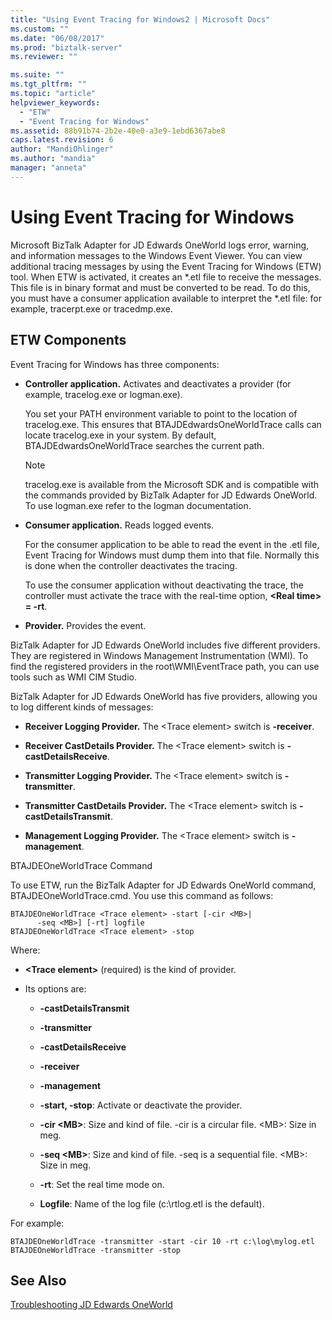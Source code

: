 ```yaml
---
title: "Using Event Tracing for Windows2 | Microsoft Docs"
ms.custom: ""
ms.date: "06/08/2017"
ms.prod: "biztalk-server"
ms.reviewer: ""

ms.suite: ""
ms.tgt_pltfrm: ""
ms.topic: "article"
helpviewer_keywords: 
  - "ETW"
  - "Event Tracing for Windows"
ms.assetid: 88b91b74-2b2e-40e0-a3e9-1ebd6367abe8
caps.latest.revision: 6
author: "MandiOhlinger"
ms.author: "mandia"
manager: "anneta"
---
```

# Using Event Tracing for Windows
Microsoft BizTalk Adapter for JD Edwards OneWorld logs error, warning, and information messages to the Windows Event Viewer. You can view additional tracing messages by using the Event Tracing for Windows (ETW) tool. When ETW is activated, it creates an *.etl file to receive the messages. This file is in binary format and must be converted to be read. To do this, you must have a consumer application available to interpret the \*.etl file: for example, tracerpt.exe or tracedmp.exe.  
  
## ETW Components  
 Event Tracing for Windows has three components:  
  
-   **Controller application.** Activates and deactivates a provider (for example, tracelog.exe or logman.exe).  
  
     You set your PATH environment variable to point to the location of tracelog.exe. This ensures that BTAJDEdwardsOneWorldTrace calls can locate tracelog.exe in your system. By default, BTAJDEdwardsOneWorldTrace searches the current path.  
  
    > [!NOTE]
    >  tracelog.exe is available from the Microsoft SDK and is compatible with the commands provided by BizTalk Adapter for JD Edwards OneWorld. To use logman.exe refer to the logman documentation.  
  
-   **Consumer application.** Reads logged events.  
  
     For the consumer application to be able to read the event in the .etl file, Event Tracing for Windows must dump them into that file. Normally this is done when the controller deactivates the tracing.  
  
     To use the consumer application without deactivating the trace, the controller must activate the trace with the real-time option, **\<Real time\> = -rt**.  
  
-   **Provider.** Provides the event.  
  
 BizTalk Adapter for JD Edwards OneWorld includes five different providers. They are registered in Windows Management Instrumentation (WMI). To find the registered providers in the root\WMI\EventTrace path, you can use tools such as WMI CIM Studio.  
  
 BizTalk Adapter for JD Edwards OneWorld has five providers, allowing you to log different kinds of messages:  
  
-   **Receiver Logging Provider.** The \<Trace element\> switch is **-receiver**.  
  
-   **Receiver CastDetails Provider.** The \<Trace element\> switch is **-castDetailsReceive**.  
  
-   **Transmitter Logging Provider.** The \<Trace element\> switch is **-transmitter**.  
  
-   **Transmitter CastDetails Provider.** The \<Trace element\> switch is **-castDetailsTransmit**.  
  
-   **Management Logging Provider.** The \<Trace element\> switch is **-management**.  
  
 BTAJDEOneWorldTrace Command  
  
 To use ETW, run the BizTalk Adapter for JD Edwards OneWorld command, BTAJDEOneWorldTrace.cmd. You use this command as follows:  
  
```  
BTAJDEOneWorldTrace <Trace element> -start [-cir <MB>|   
      -seq <MB>] [-rt] logfile  
BTAJDEOneWorldTrace <Trace element> -stop  
```  
  
 Where:  
  
-   **\<Trace element\>** (required) is the kind of provider.  
  
-   Its options are:  
  
    -   **-castDetailsTransmit**  
  
    -   **-transmitter**  
  
    -   **-castDetailsReceive**  
  
    -   **-receiver**  
  
    -   **-management**  
  
    -   **-start, -stop**: Activate or deactivate the provider.  
  
    -   **-cir \<MB\>**: Size and kind of file. -cir is a circular file. \<MB\>: Size in meg.  
  
    -   **-seq \<MB\>**: Size and kind of file. -seq is a sequential file. \<MB\>: Size in meg.  
  
    -   **-rt**: Set the real time mode on.  
  
    -   **Logfile**: Name of the log file (c:\rtlog.etl is the default).  
  
 For example:  
  
```  
BTAJDEOneWorldTrace -transmitter -start -cir 10 -rt c:\log\mylog.etl  
BTAJDEOneWorldTrace -transmitter -stop  
```  
  
## See Also  
 [Troubleshooting JD Edwards OneWorld](../core/troubleshooting-jd-edwards-oneworld.md)